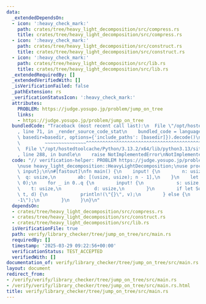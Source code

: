 ```yaml
---
data:
  _extendedDependsOn:
  - icon: ':heavy_check_mark:'
    path: crates/tree/heavy_light_decomposition/src/compress.rs
    title: crates/tree/heavy_light_decomposition/src/compress.rs
  - icon: ':heavy_check_mark:'
    path: crates/tree/heavy_light_decomposition/src/construct.rs
    title: crates/tree/heavy_light_decomposition/src/construct.rs
  - icon: ':heavy_check_mark:'
    path: crates/tree/heavy_light_decomposition/src/lib.rs
    title: crates/tree/heavy_light_decomposition/src/lib.rs
  _extendedRequiredBy: []
  _extendedVerifiedWith: []
  _isVerificationFailed: false
  _pathExtension: rs
  _verificationStatusIcon: ':heavy_check_mark:'
  attributes:
    PROBLEM: https://judge.yosupo.jp/problem/jump_on_tree
    links:
    - https://judge.yosupo.jp/problem/jump_on_tree
  bundledCode: "Traceback (most recent call last):\n  File \"/opt/hostedtoolcache/Python/3.13.2/x64/lib/python3.13/site-packages/onlinejudge_verify/documentation/build.py\"\
    , line 71, in _render_source_code_stat\n    bundled_code = language.bundle(stat.path,\
    \ basedir=basedir, options={'include_paths': [basedir]}).decode()\n          \
    \         ~~~~~~~~~~~~~~~^^^^^^^^^^^^^^^^^^^^^^^^^^^^^^^^^^^^^^^^^^^^^^^^^^^^^^^^^^^^^^^^^^\n\
    \  File \"/opt/hostedtoolcache/Python/3.13.2/x64/lib/python3.13/site-packages/onlinejudge_verify/languages/rust.py\"\
    , line 288, in bundle\n    raise NotImplementedError\nNotImplementedError\n"
  code: "// verification-helper: PROBLEM https://judge.yosupo.jp/problem/jump_on_tree\n\
    \nuse heavy_light_decomposition::HeavyLightDecomposition;\nuse proconio::{fastout,\
    \ input};\n\n#[fastout]\nfn main() {\n    input! {\n        n: usize,\n      \
    \  q: usize,\n        ab: [(usize, usize); n - 1],\n    }\n    let hld = HeavyLightDecomposition::from_edges(&ab,\
    \ 0);\n    for _ in 0..q {\n        input! {\n            s: usize,\n        \
    \    t: usize,\n            d: usize,\n        }\n        if let Some(v) = hld.jump(s,\
    \ t, d) {\n            println!(\"{}\", v);\n        } else {\n            println!(\"\
    -1\");\n        }\n    }\n}\n"
  dependsOn:
  - crates/tree/heavy_light_decomposition/src/compress.rs
  - crates/tree/heavy_light_decomposition/src/construct.rs
  - crates/tree/heavy_light_decomposition/src/lib.rs
  isVerificationFile: true
  path: verify/library_checker/tree/jump_on_tree/src/main.rs
  requiredBy: []
  timestamp: '2025-03-29 09:22:56+00:00'
  verificationStatus: TEST_ACCEPTED
  verifiedWith: []
documentation_of: verify/library_checker/tree/jump_on_tree/src/main.rs
layout: document
redirect_from:
- /verify/verify/library_checker/tree/jump_on_tree/src/main.rs
- /verify/verify/library_checker/tree/jump_on_tree/src/main.rs.html
title: verify/library_checker/tree/jump_on_tree/src/main.rs
---
```

